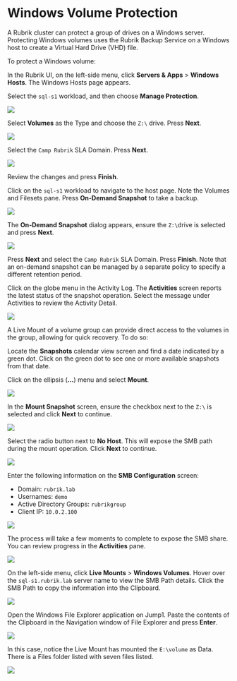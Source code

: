 # Windows Volume Protection

A Rubrik cluster can protect a group of drives on a Windows server. Protecting Windows volumes uses the Rubrik Backup Service on a Windows host to create a Virtual Hard Drive \(VHD\) file.

To protect a Windows volume:

In the Rubrik UI, on the left-side menu, click **Servers & Apps** &gt; **Windows Hosts**. The Windows Hosts page appears.

Select the `sql-s1` workload, and then choose **Manage Protection**.

![](../.gitbook/assets/image47.png)

Select **Volumes** as the Type and choose the `Z:\` drive. Press **Next**.

![](../.gitbook/assets/image48.png)

Select the `Camp Rubrik` SLA Domain. Press **Next**.

![](../.gitbook/assets/image49.png)

Review the changes and press **Finish**.

Click on the `sql-s1` workload to navigate to the host page. Note the Volumes and Filesets pane. Press **On-Demand Snapshot** to take a backup.

![](../.gitbook/assets/image50.png)

The **On-Demand Snapshot** dialog appears, ensure the `Z:\`drive is selected and press **Next**.

![](../.gitbook/assets/image51.png)

Press **Next** and select the `Camp Rubrik` SLA Domain. Press **Finish**. Note that an on-demand snapshot can be managed by a separate policy to specify a different retention period.

Click on the globe menu in the Activity Log. The **Activities** screen reports the latest status of the snapshot operation. Select the message under Activities to review the Activity Detail.

![](../.gitbook/assets/image52.png)

A Live Mount of a volume group can provide direct access to the volumes in the group, allowing for quick recovery. To do so:

Locate the **Snapshots** calendar view screen and find a date indicated by a green dot. Click on the green dot to see one or more available snapshots from that date.

Click on the ellipsis \(**...**\) menu and select **Mount**.

![](../.gitbook/assets/image53.png)

In the **Mount Snapshot** screen, ensure the checkbox next to the `Z:\` is selected and click **Next** to continue.

![](../.gitbook/assets/image54.png)

Select the radio button next to **No Host**. This will expose the SMB path during the mount operation. Click **Next** to continue.

![](../.gitbook/assets/image55.png)

Enter the following information on the **SMB Configuration** screen:

* Domain: `rubrik.lab`
* Usernames: `demo`
* Active Directory Groups: `rubrikgroup`
* Client IP: `10.0.2.100`

![](../.gitbook/assets/image56.png)

The process will take a few moments to complete to expose the SMB share. You can review progress in the **Activities** pane.

![](../.gitbook/assets/image57.png)

On the left-side menu, click **Live Mounts** &gt; **Windows Volumes**. Hover over the `sql-s1.rubrik.lab` server name to view the SMB Path details. Click the SMB Path to copy the information into the Clipboard.

![](../.gitbook/assets/image58.png)

Open the Windows File Explorer application on Jump1. Paste the contents of the Clipboard in the Navigation window of File Explorer and press **Enter**.

![](../.gitbook/assets/image59.png)

In this case, notice the Live Mount has mounted the `E:\volume` as Data. There is a Files folder listed with seven files listed.

![](../.gitbook/assets/image60.png)

